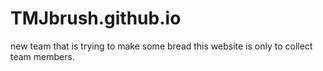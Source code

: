 # TMJbrush.github.io

new team that is trying to make some bread this website is only to collect team members.
